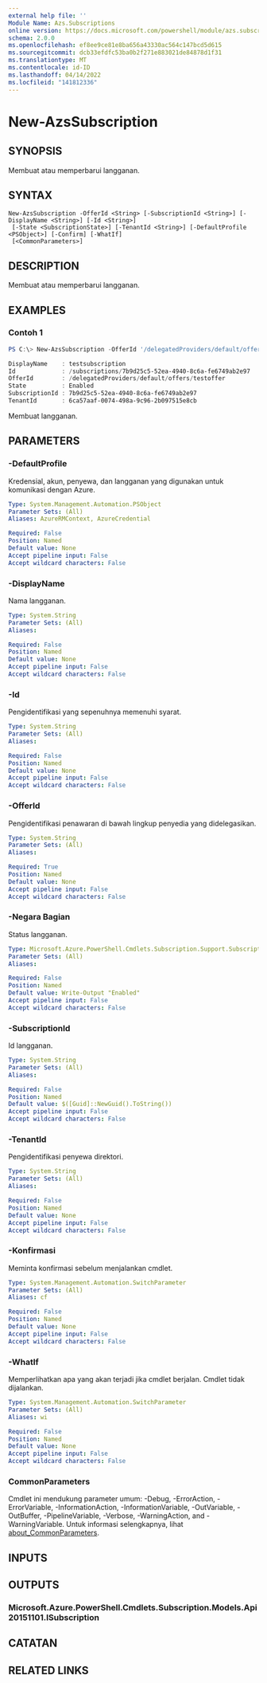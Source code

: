 ```yaml
---
external help file: ''
Module Name: Azs.Subscriptions
online version: https://docs.microsoft.com/powershell/module/azs.subscription/new-azssubscription
schema: 2.0.0
ms.openlocfilehash: ef8ee9ce81e8ba656a43330ac564c147bcd5d615
ms.sourcegitcommit: dcb33efdfc53ba0b2f271e883021de84878d1f31
ms.translationtype: MT
ms.contentlocale: id-ID
ms.lasthandoff: 04/14/2022
ms.locfileid: "141812336"
---
```

# New-AzsSubscription

## SYNOPSIS
Membuat atau memperbarui langganan.

## SYNTAX

```
New-AzsSubscription -OfferId <String> [-SubscriptionId <String>] [-DisplayName <String>] [-Id <String>]
 [-State <SubscriptionState>] [-TenantId <String>] [-DefaultProfile <PSObject>] [-Confirm] [-WhatIf]
 [<CommonParameters>]
```

## DESCRIPTION
Membuat atau memperbarui langganan.

## EXAMPLES

### Contoh 1
```powershell
PS C:\> New-AzsSubscription -OfferId '/delegatedProviders/default/offers/testoffer' -DisplayName 'testsubscription' | fl *

DisplayName    : testsubscription
Id             : /subscriptions/7b9d25c5-52ea-4940-8c6a-fe6749ab2e97
OfferId        : /delegatedProviders/default/offers/testoffer
State          : Enabled
SubscriptionId : 7b9d25c5-52ea-4940-8c6a-fe6749ab2e97
TenantId       : 6ca57aaf-0074-498a-9c96-2b097515e8cb
```

Membuat langganan.

## PARAMETERS

### -DefaultProfile
Kredensial, akun, penyewa, dan langganan yang digunakan untuk komunikasi dengan Azure.

```yaml
Type: System.Management.Automation.PSObject
Parameter Sets: (All)
Aliases: AzureRMContext, AzureCredential

Required: False
Position: Named
Default value: None
Accept pipeline input: False
Accept wildcard characters: False

```

### -DisplayName
Nama langganan.

```yaml
Type: System.String
Parameter Sets: (All)
Aliases:

Required: False
Position: Named
Default value: None
Accept pipeline input: False
Accept wildcard characters: False

```

### -Id
Pengidentifikasi yang sepenuhnya memenuhi syarat.

```yaml
Type: System.String
Parameter Sets: (All)
Aliases:

Required: False
Position: Named
Default value: None
Accept pipeline input: False
Accept wildcard characters: False

```

### -OfferId
Pengidentifikasi penawaran di bawah lingkup penyedia yang didelegasikan.

```yaml
Type: System.String
Parameter Sets: (All)
Aliases:

Required: True
Position: Named
Default value: None
Accept pipeline input: False
Accept wildcard characters: False

```

### -Negara Bagian
Status langganan.

```yaml
Type: Microsoft.Azure.PowerShell.Cmdlets.Subscription.Support.SubscriptionState
Parameter Sets: (All)
Aliases:

Required: False
Position: Named
Default value: Write-Output "Enabled"
Accept pipeline input: False
Accept wildcard characters: False

```

### -SubscriptionId
Id langganan.

```yaml
Type: System.String
Parameter Sets: (All)
Aliases:

Required: False
Position: Named
Default value: $([Guid]::NewGuid().ToString())
Accept pipeline input: False
Accept wildcard characters: False

```

### -TenantId
Pengidentifikasi penyewa direktori.

```yaml
Type: System.String
Parameter Sets: (All)
Aliases:

Required: False
Position: Named
Default value: None
Accept pipeline input: False
Accept wildcard characters: False

```

### -Konfirmasi
Meminta konfirmasi sebelum menjalankan cmdlet.

```yaml
Type: System.Management.Automation.SwitchParameter
Parameter Sets: (All)
Aliases: cf

Required: False
Position: Named
Default value: None
Accept pipeline input: False
Accept wildcard characters: False

```

### -WhatIf
Memperlihatkan apa yang akan terjadi jika cmdlet berjalan.
Cmdlet tidak dijalankan.

```yaml
Type: System.Management.Automation.SwitchParameter
Parameter Sets: (All)
Aliases: wi

Required: False
Position: Named
Default value: None
Accept pipeline input: False
Accept wildcard characters: False

```

### CommonParameters
Cmdlet ini mendukung parameter umum: -Debug, -ErrorAction, -ErrorVariable, -InformationAction, -InformationVariable, -OutVariable, -OutBuffer, -PipelineVariable, -Verbose, -WarningAction, and -WarningVariable. Untuk informasi selengkapnya, lihat [about_CommonParameters](http://go.microsoft.com/fwlink/?LinkID=113216).

## INPUTS

## OUTPUTS

### Microsoft.Azure.PowerShell.Cmdlets.Subscription.Models.Api20151101.ISubscription



## CATATAN

## RELATED LINKS


